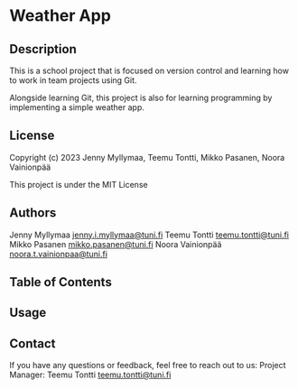 # Weather App

## Description

This is a school project that is focused on version control and learning how to work in team projects using Git.

Alongside learning Git, this project is also for learning programming by implementing a simple weather app.

## License

Copyright (c) 2023 Jenny Myllymaa, Teemu Tontti, Mikko Pasanen, Noora Vainionpää

This project is under the MIT License

## Authors

Jenny Myllymaa <jenny.i.myllymaa@tuni.fi>
Teemu Tontti <teemu.tontti@tuni.fi>
Mikko Pasanen <mikko.pasanen@tuni.fi>
Noora Vainionpää <noora.t.vainionpaa@tuni.fi>

## Table of Contents

## Usage


## Contact

If you have any questions or feedback, feel free to reach out to us:
Project Manager: Teemu Tontti <teemu.tontti@tuni.fi>
